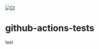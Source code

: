 [![CI](https://github.com/ecerulm/github-actions-tests/actions/workflows/basic.yml/badge.svg)](https://github.com/ecerulm/github-actions-tests/actions/workflows/basic.yml)

# github-actions-tests

test
